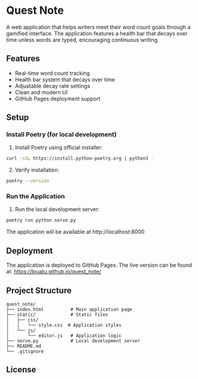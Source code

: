 # Quest Note

A web application that helps writers meet their word count goals through a gamified interface. The application features a health bar that decays over time unless words are typed, encouraging continuous writing.

## Features

- Real-time word count tracking
- Health bar system that decays over time
- Adjustable decay rate settings
- Clean and modern UI
- GitHub Pages deployment support

## Setup

### Install Poetry (for local development)

1. Install Poetry using official installer:
```bash
curl -sSL https://install.python-poetry.org | python3 -
```

2. Verify installation:
```bash
poetry --version
```

### Run the Application

1. Run the local development server:
```bash
poetry run python serve.py
```

The application will be available at http://localhost:8000

## Deployment

The application is deployed to GitHub Pages. The live version can be found at:
https://lpuatu.github.io/quest_note/

## Project Structure

```
quest_note/
├── index.html          # Main application page
├── static/             # Static files
│   ├── css/
│   │   └── style.css  # Application styles
│   └── js/
│       └── editor.js   # Application logic
├── serve.py            # Local development server
├── README.md
└── .gitignore
```

## License